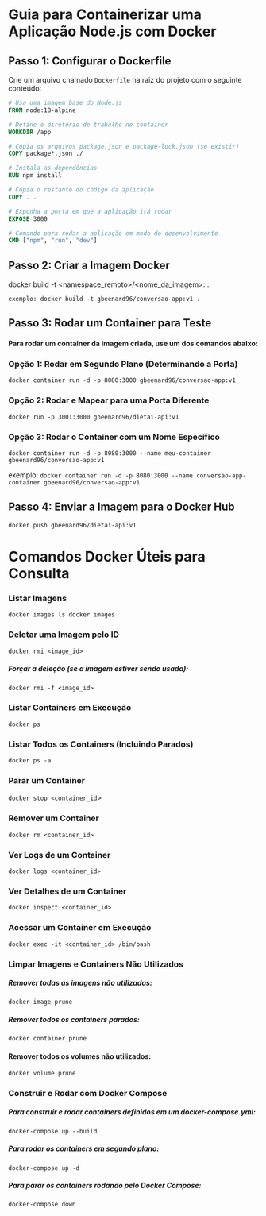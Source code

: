 # Guia para Containerizar uma Aplicação Node.js com Docker

## Passo 1: Configurar o Dockerfile

Crie um arquivo chamado `Dockerfile` na raiz do projeto com o seguinte conteúdo:

```dockerfile
# Usa uma imagem base do Node.js
FROM node:18-alpine

# Define o diretório de trabalho no container
WORKDIR /app

# Copia os arquivos package.json e package-lock.json (se existir)
COPY package*.json ./

# Instala as dependências
RUN npm install

# Copia o restante do código da aplicação
COPY . .

# Exponha a porta em que a aplicação irá rodar
EXPOSE 3000

# Comando para rodar a aplicação em modo de desenvolvimento
CMD ["npm", "run", "dev"]
```

## Passo 2: Criar a Imagem Docker

docker build -t <namespace_remoto>/<nome_da_imagem>:<tag> .

`exemplo: docker build -t gbeenard96/conversao-app:v1 . `

## Passo 3: Rodar um Container para Teste

#### Para rodar um container da imagem criada, use um dos comandos abaixo:

### Opção 1: Rodar em Segundo Plano (Determinando a Porta)

`docker container run -d -p 8080:3000 gbeenard96/conversao-app:v1`

### Opção 2: Rodar e Mapear para uma Porta Diferente

`docker run -p 3001:3000 gbeenard96/dietai-api:v1`

### Opção 3: Rodar o Container com um Nome Específico

`docker container run -d -p 8080:3000 --name meu-container gbeenard96/conversao-app:v1`

exemplo: `docker container run -d -p 8080:3000 --name conversao-app-container gbeenard96/conversao-app:v1`

## Passo 4: Enviar a Imagem para o Docker Hub

`docker push gbeenard96/dietai-api:v1`

# Comandos Docker Úteis para Consulta

### Listar Imagens

`docker images ls
docker images`

### Deletar uma Imagem pelo ID

`docker rmi <image_id>`

##### Forçar a deleção (se a imagem estiver sendo usada):

`docker rmi -f <image_id>`

### Listar Containers em Execução

`docker ps`

### Listar Todos os Containers (Incluindo Parados)

`docker ps -a`

### Parar um Container

`docker stop <container_id`>

### Remover um Container

`docker rm <container_id>`

### Ver Logs de um Container

`docker logs <container_id>`

### Ver Detalhes de um Container

`docker inspect <container_id>`

### Acessar um Container em Execução

`docker exec -it <container_id> /bin/bash`

### Limpar Imagens e Containers Não Utilizados

##### Remover todas as imagens não utilizadas:

`docker image prune`

##### Remover todos os containers parados:

`docker container prune`

#### Remover todos os volumes não utilizados:

`docker volume prune`

### Construir e Rodar com Docker Compose

##### Para construir e rodar containers definidos em um docker-compose.yml:

`docker-compose up --build`

##### Para rodar os containers em segundo plano:

`docker-compose up -d`

##### Para parar os containers rodando pelo Docker Compose:

`docker-compose down`
